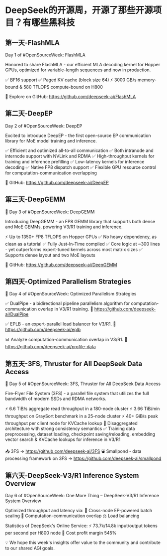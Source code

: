 # DeepSeek的开源周，开源了那些开源项目？有哪些黑科技



## 第一天-FlashMLA

Day 1 of #OpenSourceWeek: FlashMLA

Honored to share FlashMLA - our efficient MLA decoding kernel for Hopper GPUs, optimized for variable-length sequences and now in production.

✅ BF16 support
✅ Paged KV cache (block size 64)
⚡ 3000 GB/s memory-bound & 580 TFLOPS compute-bound on H800

🔗 Explore on GitHub: https://github.com/deepseek-ai/FlashMLA



## 第二天-DeepEP

Day 2 of #OpenSourceWeek: DeepEP

Excited to introduce DeepEP - the first open-source EP communication library for MoE model training and inference.

✅ Efficient and optimized all-to-all communication
✅ Both intranode and internode support with NVLink and RDMA
✅ High-throughput kernels for training and inference prefilling
✅ Low-latency kernels for inference decoding
✅ Native FP8 dispatch support
✅ Flexible GPU resource control for computation-communication overlapping

🔗 GitHub: https://github.com/deepseek-ai/DeepEP

## 第三天-DeepGEMM

🚀 Day 3 of #OpenSourceWeek: DeepGEMM

Introducing DeepGEMM - an FP8 GEMM library that supports both dense and MoE GEMMs, powering V3/R1 training and inference.

⚡ Up to 1350+ FP8 TFLOPS on Hopper GPUs
✅ No heavy dependency, as clean as a tutorial
✅ Fully Just-In-Time compiled
✅ Core logic at ~300 lines - yet outperforms expert-tuned kernels across most matrix sizes
✅ Supports dense layout and two MoE layouts

🔗 GitHub: https://github.com/deepseek-ai/DeepGEMM



## 第四天-Optimized Parallelism Strategies

🚀 Day 4 of #OpenSourceWeek: Optimized Parallelism Strategies

✅ DualPipe - a bidirectional pipeline parallelism algorithm for computation-communication overlap in V3/R1 training.
🔗 https://github.com/deepseek-ai/DualPipe

✅ EPLB - an expert-parallel load balancer for V3/R1.
🔗 https://github.com/deepseek-ai/eplb

📊 Analyze computation-communication overlap in V3/R1.
🔗 https://github.com/deepseek-ai/profile-data



## 第五天-3FS, Thruster for All DeepSeek Data Access

🚀 Day 5 of #OpenSourceWeek: 3FS, Thruster for All DeepSeek Data Access

Fire-Flyer File System (3FS) - a parallel file system that utilizes the full bandwidth of modern SSDs and RDMA networks.

⚡ 6.6 TiB/s aggregate read throughput in a 180-node cluster
⚡ 3.66 TiB/min throughput on GraySort benchmark in a 25-node cluster
⚡ 40+ GiB/s peak throughput per client node for KVCache lookup
🧬 Disaggregated architecture with strong consistency semantics
✅ Training data preprocessing, dataset loading, checkpoint saving/reloading, embedding vector search & KVCache lookups for inference in V3/R1

📥 3FS → https://github.com/deepseek-ai/3FS
⛲ Smallpond - data processing framework on 3FS → https://github.com/deepseek-ai/smallpond



## 第六天-DeepSeek-V3/R1 Inference System Overview

Day 6 of #OpenSourceWeek: One More Thing – DeepSeek-V3/R1 Inference System Overview

Optimized throughput and latency via:
🔧 Cross-node EP-powered batch scaling
🔄 Computation-communication overlap
⚖️ Load balancing

Statistics of DeepSeek's Online Service:
⚡ 73.7k/14.8k input/output tokens per second per H800 node
🚀 Cost profit margin 545%

💡 We hope this week's insights offer value to the community and contribute to our shared AGI goals.